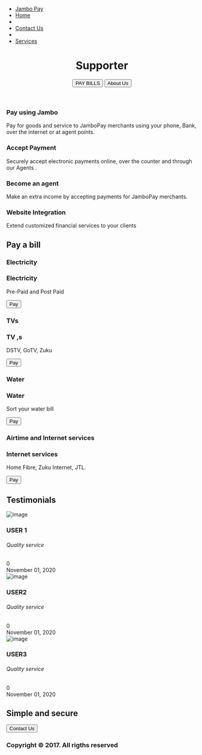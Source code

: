 <!DOCTYPE html>
<html lang="">

<head>
  <meta charset="utf-8">
  <meta name="viewport" content="width=device-width, initial-scale=1.0">
  <title>Responsive Theme</title>
  <link rel="stylesheet" href="font-awesome-4.7.0/css/font-awesome.min.css">
  <link rel="stylesheet" href="main.css">
</head>

<body>
  <!-- nav-->
  <nav>
    <ul>
      <li><a href="#" class="logo">Jambo Pay <i class="fa fa-arrow-down"></i></a></li>
      <li><a href="#">Home</a></li>
      <li><a href="#"></a></li>
      <li><a href="#">Contact Us</a></li>
      <li><a href="#"></a></li>
      <li><a href="#">Services</a></li>
    </ul>
  </nav>
  <!--  end of nav-->

  <!--banner -->
  <header id="banner">
    <div class="banner-title">
      <h1 class="banner-text">Supporter</h1>
      <div class="banner-underline"></div>
      <div class="banner-btn">
        <button type="button">PAY BILLS</button>
        <button type="button">About Us</button>
      </div>
    </div>
  </header>
  <!--  end of banner-->
  <!--  skills section-->
  <section id="skills">
    <div class="skills-container">
      <article class="skills-item">
        <i class="fa fa-code"></i>
        <h1>Pay using Jambo</h1>
        <p>Pay for goods and service to JamboPay merchants using your phone, Bank, over the internet or at agent points.</p>
      </article>
      <article class="skills-item">
        <i class="fa fa-file-text-o"></i>
        <h1>Accept Payment</h1>
        <p>Securely accept electronic payments online, over the counter and through our Agents .</p>
      </article>
      <article class="skills-item">
        <i class="fa fa-map-o"></i>
        <h1>Become an agent</h1>
        <p>Make an extra income by accepting payments for JamboPay merchants.</p>
      </article>
      <article class="skills-item">
        <i class="fa fa-desktop"></i>
        <h1>Website Integration</h1>
        <p>Extend customized financial services to your clients</p>
      </article>
    </div>

  </section>








  <!--  services section-->
  <section id="services">
    <!--       title-->
    <div class="title">
      <div class="title-text">
        <h1>Pay a bill</h1>
      </div>
      <div class="title-underline"></div>
    </div>
    <!--  end of title-->
    <div class="services-container">
      <article class="service-item service-item-black">
        <div class="front-text"><i class="fa fa-gears"></i>
          <h1>Electricity</h1>
        </div>
        <div class="back-text">
          <h1>Electricity</h1>
          <p>Pre-Paid and Post Paid</p>
          <button type="button">Pay</button>
        </div>
      </article>
      <article class="service-item service-item-white">
        <div class="front-text"><i class="fa fa-pencil-square-o"></i>
          <h1>TVs</h1>
        </div>
        <div class="back-text">
          <h1>TV
          ,s</h1>
          <p>DSTV, GoTV, Zuku</p>
          <button type="button">Pay</button>
        </div>
      </article>
      <article class="service-item service-item-black">
        <div class="front-text"><i class="fa fa-pie-chart"></i>
          <h1>Water</h1>
        </div>
        <div class="back-text">
          <h1>Water</h1>
          <p>Sort your water bill</p>
          <button type="button">Pay</button>
        </div>
      </article>
      <article class="service-item service-item-white">
        <div class="front-text"><i class="fa fa-line-chart"></i>
          <h1>Airtime and Internet services</h1>
        </div>
        <div class="back-text">
          <h1>Internet services</h1>
          <p>Home Fibre, Zuku Internet, JTL.</p>
          <button type="button">Pay</button>
        </div>
      </article>
    </div>
  </section>
  <!--     projects section-->
  <section id="projects">
    <!--       title-->
    <div class="title">
      <div class="title-text">
        <h1>Testimonials</h1>
      </div>
      <div class="title-underline"></div>
    </div>
    <!--  end of title-->
    <div class="projects-container">
      <!--       article-->
      <article class="projects-item">
        <img src="images/port6.jpg" alt="image">
        <div class="img-text">
          <h1>USER 1</h1>
          <h6>Quality service</h6>
        </div>
        <div class="img-footer">
          <div class="footer-icon">
            <i class="fa fa-comment-o"></i> 0
          </div>
          <div class="footer-date">
            November 01, 2020
          </div>
        </div>
      </article>
      <!--        end of article-->
      <!--       article-->
      <article class="projects-item">
        <img src="images/port6.jpg" alt="image">
        <div class="img-text">
          <h1>USER2</h1>
          <h6>Quality service</h6>
        </div>
        <div class="img-footer">
          <div class="footer-icon">
            <i class="fa fa-comment-o"></i> 0
          </div>
          <div class="footer-date">
            November 01, 2020
          </div>
        </div>
      </article>
      <!--        end of article-->
      <!--       article-->
      <article class="projects-item">
        <img src="images/port6.jpg" alt="image">
        <div class="img-text">
          <h1>USER3</h1>
          <h6>Quality service</h6>
        </div>
        <div class="img-footer">
          <div class="footer-icon">
            <i class="fa fa-comment-o"></i> 0
          </div>
          <div class="footer-date">
            November 01, 2020
          </div>
        </div>
      </article>
      <!--        end of article-->
    </div>
  </section>
  <!--     end of projects-->
  <!--   filler section-->
  <section id="filler-contact">
    <h1>Simple and secure</h1>
    <button type="button">Contact Us</button>
  </section>
  <!--     end of filler section-->

 
  <!--end of post section-->
  <!--footer section-->
  <footer>
    <div class="footer-text">
      <h3>Copyright &copy; 2017. All rigths reserved</h3>
    </div>
    <div class="footer-icons">
      <a href="#"><i class="fa fa-facebook"></i></a>
      <a href="#"><i class="fa fa-twitter"></i></a>
      <a href="#"><i class="fa fa-instagram"></i></a>
      <a href="#"><i class="fa fa-google-plus"></i></a>
    </div>


  </footer>
</body>

</html>
